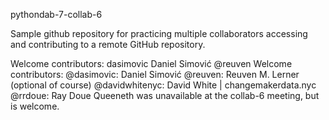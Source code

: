 pythondab-7-collab-6

Sample github repository for practicing multiple collaborators accessing and contributing to a remote GitHub repository.

Welcome contributors:
dasimovic Daniel Simović
@reuven 
Welcome contributors:
@dasimovic: Daniel Simović
@reuven: Reuven M. Lerner (optional of course)
@davidwhitenyc: David White | changemakerdata.nyc
@rrdoue: Ray Doue
Queeneth was unavailable at the collab-6 meeting, but is welcome.
